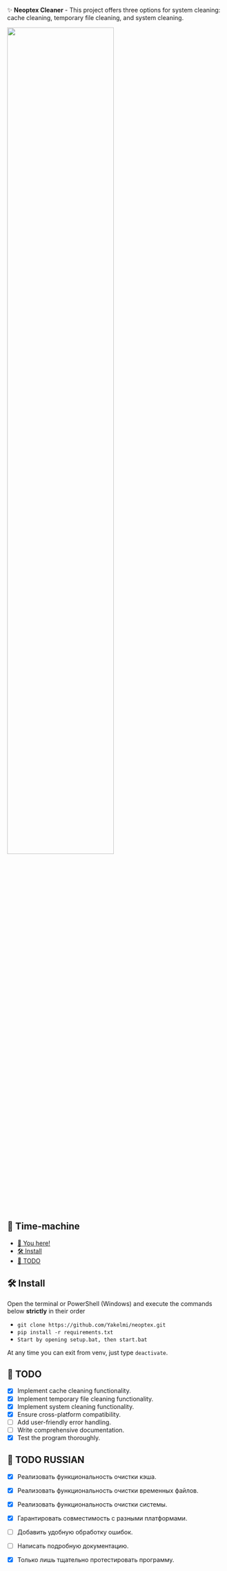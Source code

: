 ✨ **Neoptex Cleaner** - This project offers three options for system cleaning: cache cleaning, temporary file cleaning, and system cleaning.

<img src="https://cdn.discordapp.com/attachments/1240349660275671152/1241131746796376084/image.png?ex=66491583&is=6647c403&hm=15ec8f4346c2a1af5e80a968e310268450a0513334231db6a3e6c60d860d26f4&" width="70%">

## 🔮 Time-machine
- [🔮 You here!](https://github.com/Yakelmi/neoptex/edit/main/README.md)
- [🛠️ Install](https://github.com/Yakelmi/neoptex/edit/main/README.md#%EF%B8%8F-install)
- [📝 TODO](https://github.com/Yakelmi/neoptex/edit/main/README.md#-todo)

## 🛠️ Install
Open the terminal or PowerShell (Windows) and execute the commands below **strictly** in their order
- ```git clone https://github.com/Yakelmi/neoptex.git```
- ```pip install -r requirements.txt```
- ```Start by opening setup.bat, then start.bat```

At any time you can exit from venv, just type `deactivate`.

## 📝 TODO
- [x] Implement cache cleaning functionality. 
- [x] Implement temporary file cleaning functionality.
- [x] Implement system cleaning functionality.
- [x] Ensure cross-platform compatibility.
- [ ] Add user-friendly error handling.
- [ ] Write comprehensive documentation.
- [x] Test the program thoroughly.

## 📝 TODO RUSSIAN
- [x] Реализовать функциональность очистки кэша.
- [x] Реализовать функциональность очистки временных файлов.
- [x] Реализовать функциональность очистки системы.
- [x] Гарантировать совместимость с разными платформами.
- [ ] Добавить удобную обработку ошибок.
- [ ] Написать подробную документацию.
- [x] Только лишь тщательно протестировать программу.

